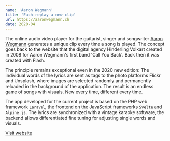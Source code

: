 ```yaml
---
name: 'Aaron Wegmann'
title: 'Each replay a new clip'
url: https://aaronwegmann.ch
date: 2020-04
---
```

The online audio video player for the guitarist, singer and songwriter [Aaron Wegmann](https://aaronwegmann.ch) generates a unique clip every time a song is played. The concept goes back to the website that the digital agency Hinderling Volkart created in 2008 for Aaron Wegmann's first band 'Call You Back'. Back then it was created with Flash.

The principle remains exceptional even in the 2020 new edition: The individual words of the lyrics are sent as tags to the photo platforms Flickr and Unsplash, where images are selected randomly and permanently reloaded in the background of the application. The result is an endless game of songs with visuals. New every time, different every time. 

The app developed for the current project is based on the PHP web framework `Laravel`, the frontend on the JavaScript frameworks `Svelte` and `Alpine.js`. The lyrics are synchronized with a vintage karaoke software, the backend allows differentiated fine tuning for adjusting single words and visuals.

[Visit website](https://aaronwegmann.ch)
